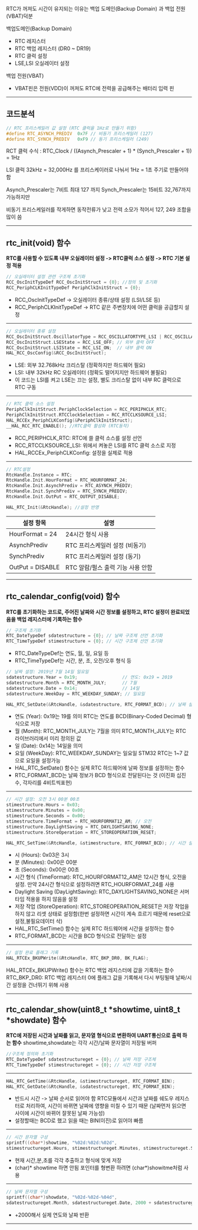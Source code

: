 RTC가 꺼져도 시간이 유지되는 이유는 백업 도메인(Backup Domain) 과 백업 전원(VBAT)덕분

백업도메인(Backup Domain)
- RTC 레지스터
- RTC 백업 레지스터 (DR0 ~ DR19)
- RTC 클럭 설정
- LSE,LSI 오실레이터 설정

백업 전원(VBAT)
- VBAT핀은 전원(VDD)이 꺼져도 RTC에 전력을 공급해주는 배터리 입력 핀
***

## 코드분석
```c
// RTC 프리스케일러 값 설정 (RTC 클럭을 1Hz로 만들기 위함)
#define RTC_ASYNCH_PREDIV  0x7F // 비동기 프리스케일러 (127)
#define RTC_SYNCH_PREDIV   0xF9 // 동기 프리스케일러 (249)
```
RCT 클럭 수식 : RTC_Clock / ((Asynch_Prescaler + 1) * (Synch_Prescaler + 1)) = 1Hz 

LSI 클럭 32kHz = 32,000Hz 를 프리스케이러로 나눠서 1Hz = 1초 주기로 만들어야 함

Asynch_Prescaler는 7비트 최대 127 까지 Synch_Prescaler는 15비트 32,767까지 가능하지만 

비동기 프리스케일러를 작게하면 동작전류가 낮고 전력 소모가 적어서 127, 249 조합을 많이 씀 
***

## rtc_init(void) 함수
**RTC를 사용할 수 있도록 내부 오실레이터 설정 -> RTC클럭 소스 설정 -> RTC 기본 설정 적용**
```c
// 오실레이터 설정 관련 구조체 초기화
RCC_OscInitTypeDef RCC_OscInitStruct = {0}; //정의 및 초기화 
RCC_PeriphCLKInitTypeDef PeriphClkInitStruct = {0};
```
- RCC_OscInitTypeDef → 오실레이터 종류/상태 설정 (LSI/LSE 등)
- RCC_PeriphCLKInitTypeDef → RTC 같은 주변장치에 어떤 클럭을 공급할지 설정
***

```c
// 오실레이터 종류 설정
RCC_OscInitStruct.OscillatorType = RCC_OSCILLATORTYPE_LSI | RCC_OSCILLATORTYPE_LSE;
RCC_OscInitStruct.LSEState = RCC_LSE_OFF; // 외부 클럭 OFF
RCC_OscInitStruct.LSIState = RCC_LSI_ON;  // 내부 클럭 ON
HAL_RCC_OscConfig(&RCC_OscInitStruct);
```
- LSE: 외부 32.768kHz 크리스탈 (정확하지만 하드웨어 필요)
- LSI: 내부 32kHz RC 오실레이터 (정확도 떨어지지만 하드웨어 불필요)
- 이 코드는 LSI를 켜고 LSE는 끄는 설정, 별도 크리스탈 없이 내부 RC 클럭으로 RTC 구동
***

```c
// RTC 클럭 소스 설정
PeriphClkInitStruct.PeriphClockSelection = RCC_PERIPHCLK_RTC;
PeriphClkInitStruct.RTCClockSelection = RCC_RTCCLKSOURCE_LSI;
HAL_RCCEx_PeriphCLKConfig(&PeriphClkInitStruct);
__HAL_RCC_RTC_ENABLE(); //RTC클럭 활성화 (RTC동작)
```
- RCC_PERIPHCLK_RTC: RTC에 쓸 클럭 소스를 설정 선언
- RCC_RTCCLKSOURCE_LSI: 위에서 켜놓은 LSI를 RTC 클럭 소스로 지정
- HAL_RCCEx_PeriphCLKConfig: 설정을 실제로 적용
***

```c
// RTC설정
RtcHandle.Instance = RTC;
RtcHandle.Init.HourFormat = RTC_HOURFORMAT_24;
RtcHandle.Init.AsynchPrediv = RTC_ASYNCH_PREDIV;
RtcHandle.Init.SynchPrediv = RTC_SYNCH_PREDIV;
RtcHandle.Init.OutPut = RTC_OUTPUT_DISABLE;

HAL_RTC_Init(&RtcHandle); //설정 반영
```
설정 항목 | 설명
--|--
HourFormat = 24 | 24시간 형식 사용
AsynchPrediv | RTC 프리스케일러 설정 (비동기)
SynchPrediv | RTC 프리스케일러 설정 (동기)
OutPut = DISABLE | RTC 알람/펄스 출력 기능 사용 안함
***

## rtc_calendar_config(void) 함수
**RTC를 초기화하는 코드로, 주어진 날짜와 시간 정보를 설정하고, RTC 설정이 완료되었음을 백업 레지스터에 기록하는 함수**

```c
// 구조체 초기화 
RTC_DateTypeDef sdatestructure = {0}; // 날짜 구조체 선언 초기화 
RTC_TimeTypeDef stimestructure = {0}; // 시간 구조체 선언 초기화 
```
- RTC_DateTypeDef는 연도, 월, 일, 요일 등
- RTC_TimeTypeDef는 시간, 분, 초, 오전/오후 형식 등

```c
// 날짜 설정: 2019년 7월 14일 일요일
sdatestructure.Year = 0x19;                 // 연도: 0x19 = 2019
sdatestructure.Month = RTC_MONTH_JULY;      // 7월
sdatestructure.Date = 0x14;                 // 14일
sdatestructure.WeekDay = RTC_WEEKDAY_SUNDAY; // 일요일

HAL_RTC_SetDate(&RtcHandle, &sdatestructure, RTC_FORMAT_BCD); // 날짜 설정
```
- 연도 (Year): 0x19는 19를 의미 RTC는 연도를 BCD(Binary-Coded Decimal) 형식으로 저장
- 월 (Month): RTC_MONTH_JULY는 7월을 의미 RTC_MONTH_JULY는 RTC 라이브러리에서 미리 정의된 값
- 일 (Date): 0x14는 14일을 의미
- 요일 (WeekDay): RTC_WEEKDAY_SUNDAY는 일요일 STM32 RTC는 1~7 값으로 요일을 설정가능
- HAL_RTC_SetDate() 함수는 실제 RTC 하드웨어에 날짜 정보를 설정하는 함수
- RTC_FORMAT_BCD는 날짜 정보가 BCD 형식으로 전달된다는 것 (이진화 십진수, 각자리를 4비트씩표현)
***
```c
// 시간 설정: 오전 3시 00분 00초
stimestructure.Hours = 0x03;
stimestructure.Minutes = 0x00;
stimestructure.Seconds = 0x00;
stimestructure.TimeFormat = RTC_HOURFORMAT12_AM; // 오전
stimestructure.DayLightSaving = RTC_DAYLIGHTSAVING_NONE;
stimestructure.StoreOperation = RTC_STOREOPERATION_RESET;

HAL_RTC_SetTime(&RtcHandle, &stimestructure, RTC_FORMAT_BCD); // 시간 설정
```
- 시 (Hours): 0x03은 3시
- 분 (Minutes): 0x00은 00분
- 초 (Seconds): 0x00은 00초
- 시간 형식 (TimeFormat): RTC_HOURFORMAT12_AM은 12시간 형식, 오전을 설정. 만약 24시간 형식으로 설정하려면 RTC_HOURFORMAT_24를 사용
- Daylight Saving (DayLightSaving): RTC_DAYLIGHTSAVING_NONE은 서머타임 적용을 하지 않음을 설정
- 저장 작업 (StoreOperation): RTC_STOREOPERATION_RESET은 저장 작업을 하지 않고 리셋 상태로 설정함(한번 설정하면 시간이 계속 흐르기 때문에 reset으로 설정,불필요데이터 삭)
- HAL_RTC_SetTime() 함수는 실제 RTC 하드웨어에 시간을 설정하는 함수
- RTC_FORMAT_BCD는 시간을 BCD 형식으로 전달하는 설정
***
```c
// 설정 완료 플래그 기록
HAL_RTCEx_BKUPWrite(&RtcHandle, RTC_BKP_DR0, BK_FLAG);
```
HAL_RTCEx_BKUPWrite() 함수는 RTC 백업 레지스터에 값을 기록하는 함수
RTC_BKP_DR0: RTC 백업 레지스터 0에 플래그 값을 기록해서 다시 부팅될때 날짜/시간 설정을 건너뛰기 위해 사용 
***

## rtc_calendar_show(uint8_t *showtime, uint8_t *showdate) 함수
**RTC에 저장된 시간과 날짜를 읽고, 문자열 형식으로 변환하여 UART통신으로 출력 하는 함수**
showtime,showdate는 각각 시간/날짜 문자열이 저장될 버퍼 

```c
//구조체 정의와 초기화
RTC_DateTypeDef sdatestructureget = {0}; // 날짜 저장 구조체
RTC_TimeTypeDef stimestructureget = {0}; // 시간 저장 구조체
```
***

```c
HAL_RTC_GetTime(&RtcHandle, &stimestructureget, RTC_FORMAT_BIN);
HAL_RTC_GetDate(&RtcHandle, &sdatestructureget, RTC_FORMAT_BIN);
```
- 반드시 시간 -> 날짜 순서로 읽어야 함 RTC모듈에서 시간과 날짜를 쉐도우 레지스터로 처리하여, 시간이 바뀌면 날짜에 영향을 미칠 수 있기 때문 (날짜먼저 읽으면 사이에 시간이 바뀌어 잘못된 날짜 가능성)
- 설정할때는 BCD로 했고 읽을 때는 BIN(이진)로 읽어야 빠름
***
```c
// 시간 문자열 구성 
sprintf((char*)showtime, "%02d:%02d:%02d",
stimestructureget.Hours, stimestructureget.Minutes, stimestructureget.Seconds);
```
- 현재 시간,분,초를 각각 추출하고 형식에 맞게 저장
- (char)* showtime 하면 안됨 포인터를 형변환 하려면 (char*)showitme처럼 사용 
***

```c
// 날짜 문자열 구성
sprintf((char*)showdate, "%02d-%02d-%04d",
sdatestructureget.Month, sdatestructureget.Date, 2000 + sdatestructureget.Year);
```
- +2000해서 실제 연도와 날짜 반환
***


